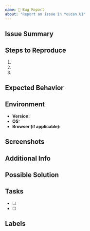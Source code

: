 ```yaml
---
name: 🐛 Bug Report
about: "Report an issue in Youcan UI"
---
```


## Issue Summary

<!-- Briefly describe the issue or feature request. -->

## Steps to Reproduce

1. <!-- List the steps to reproduce the issue, if applicable. -->
2.
3.

## Expected Behavior

<!-- Describe the expected behavior or outcome. -->

## Environment

- **Version:** <!-- Specify the version or commit hash where the issue occurs. -->
- **OS:**
- **Browser (if applicable):**

## Screenshots

<!-- Include screenshots or error messages if they help in understanding the issue. -->

## Additional Info

<!-- Add any relevant information. -->

## Possible Solution

<!-- Suggest a possible solution or any ideas you might have. -->

## Tasks

- [ ] <!-- List specific tasks that need to be completed for this issue. -->
- [ ]

## Labels

<!-- Assign appropriate labels to the issue (e.g., bug, enhancement, documentation). -->
